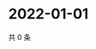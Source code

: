 # 2022-01-01

共 0 条

<!-- BEGIN WEIBO -->
<!-- 最后更新时间 Sat Jan 01 2022 20:18:37 GMT+0800 (China Standard Time) -->

<!-- END WEIBO -->
